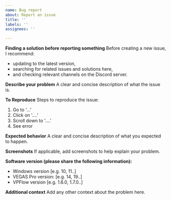 ```yaml
---
name: Bug report
about: Report an issue
title: ''
labels: ''
assignees: ''

---
```


**Finding a solution before reporting something**
Before creating a new issue, I recommend:
- updating to the latest version,
- searching for related issues and solutions here,
- and checking relevant channels on the Discord server.

**Describe your problem**
A clear and concise description of what the issue is.

**To Reproduce**
Steps to reproduce the issue:
1. Go to '...'
2. Click on '....'
3. Scroll down to '....'
4. See error

**Expected behavior**
A clear and concise description of what you expected to happen.

**Screenshots**
If applicable, add screenshots to help explain your problem.

**Software version (please share the following information):**
 - Windows version [e.g. 10, 11..]
 - VEGAS Pro version: [e.g. 14, 19..]
 - VPFlow version [e.g. 1.6.0, 1.7.0..]

**Additional context**
Add any other context about the problem here.
